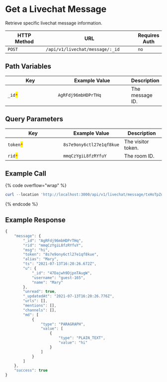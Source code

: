 # Get a Livechat Message

Retrieve specific livechat message information.

<table><thead><tr><th width="163">HTTP Method</th><th width="332">URL</th><th>Requires Auth</th></tr></thead><tbody><tr><td><code>POST</code></td><td><code>/api/v1/livechat/message/:_id</code></td><td><code>no</code></td></tr></tbody></table>

## Path Variables

<table><thead><tr><th width="186.33333333333331">Key</th><th width="249">Example Value</th><th>Description</th></tr></thead><tbody><tr><td><code>_id</code><mark style="color:red;"><code>*</code></mark></td><td><code>AgRFdj96mbHDPrTHq</code></td><td>The message ID.</td></tr></tbody></table>

## Query Parameters

<table><thead><tr><th width="163">Key</th><th>Example Value</th><th>Description</th></tr></thead><tbody><tr><td><code>token</code><mark style="color:red;"><code>*</code></mark></td><td><code>8s7e9ony6ctl27e1qf8kue</code></td><td>The visitor token.</td></tr><tr><td><code>rid</code><mark style="color:red;"><code>*</code></mark></td><td><code>mmqCzYgiL8fzRYfuY</code></td><td>The room ID.</td></tr></tbody></table>

## Example Call

{% code overflow="wrap" %}
```powershell
curl --location 'http://localhost:3000/api/v1/livechat/message/txHoTpZdqc5GaTbZ3?token=54fc5544030bcecda053311cb6b98920bdf953f242c1' \
```
{% endcode %}

## Example Response

```javascript
{
    "message": {
        "_id": "AgRFdj96mbHDPrTHq",
        "rid": "mmqCzYgiL8fzRYfuY",
        "msg": "hi",
        "token": "8s7e9ony6ctl27e1qf8kue",
        "alias": "Mary",
        "ts": "2021-07-13T16:20:26.672Z",
        "u": {
            "_id": "47Dajwh9DjpnTAugW",
            "username": "guest-165",
            "name": "Mary"
        },
        "unread": true,
        "_updatedAt": "2021-07-13T16:20:26.776Z",
        "urls": [],
        "mentions": [],
        "channels": [],
        "md": [
            {
                "type": "PARAGRAPH",
                "value": [
                    {
                        "type": "PLAIN_TEXT",
                        "value": "hi"
                    }
                ]
            }
        ]
    },
    "success": true
}
```
